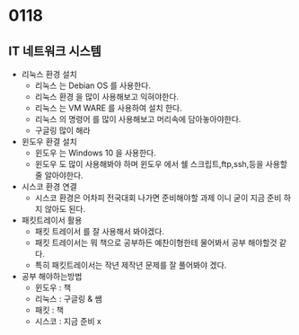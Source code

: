 # 0118 
## IT 네트워크 시스템
- 리눅스 환경 설치
  - 리눅스 는 Debian OS 를 사용한다.
  - 리눅스 환경 을 많이 사용해보고 익혀야한다.
  - 리눅스 는 VM WARE 를 사용하여 설치 한다.
  - 리눅스 의 명령어 를 많이 사용해보고 머리속에 담아놓아야한다.
  - 구글링 많이 해라
- 윈도우 환결 설치
  - 윈도우 는 Windows 10 을 사용한다.
  - 윈도우 도 많이 사용해봐야 하며 윈도우 에서 쉘 스크립트,ftp,ssh,등을 사용할줄 알아야한다.
- 시스코 환경 연결
  - 시스코 환경은 어차피 전국대회 나가면 준비해야할 과제 이니 굳이 지금 준비 하지 않아도 된다.
- 패킷트레이서 활용
  - 패킷 트레이서 를 잘 사용해서 봐야겠다.
  - 패킷 트레이서는 뭐 책으로 공부하든 예찬이형한테 물어봐서 공부 해야할것 같다.
  - 특히 패킷트레이서는 작년 제작년 문제를 잘 풀어봐야 겠다. 
- 공부 해야하는방법 
  - 윈도우 : 책 
  - 리눅스 : 구글링 & 쌤
  - 패킷 : 책
  - 시스코 : 지금 준비 x 